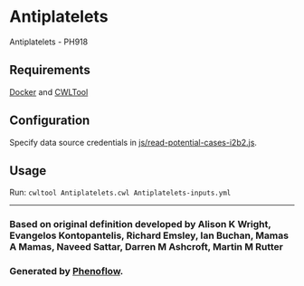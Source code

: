 # Antiplatelets

Antiplatelets - PH918

## Requirements

[Docker](https://docs.docker.com/install/) and [CWLTool](https://github.com/common-workflow-language/cwltool#install)

## Configuration

Specify data source credentials in [js/read-potential-cases-i2b2.js](js/read-potential-cases-i2b2.js).

## Usage

Run: `cwltool Antiplatelets.cwl Antiplatelets-inputs.yml`

***

### Based on original definition developed by Alison K Wright, Evangelos Kontopantelis, Richard Emsley, Ian Buchan, Mamas A Mamas, Naveed Sattar, Darren M Ashcroft, Martin M Rutter
### Generated by [Phenoflow](https://kclhi.org/phenoflow).
